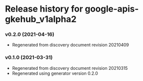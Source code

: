 # Release history for google-apis-gkehub_v1alpha2

### v0.2.0 (2021-04-16)

* Regenerated from discovery document revision 20210409

### v0.1.0 (2021-03-31)

* Regenerated from discovery document revision 20210315
* Regenerated using generator version 0.2.0

